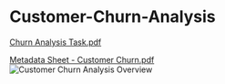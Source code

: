# Customer-Churn-Analysis
[Churn Analysis Task.pdf](https://github.com/HajarAlholoul/Customer-Churn-Analysis-Excel/blob/main/Churn%20Analysis%20Task.pdf)

[Metadata Sheet - Customer Churn.pdf](https://github.com/HajarAlholoul/Customer-Churn-Analysis-Excel/blob/main/Metadata%20Sheet%20-%20Customer%20Churn.pdf)
![Customer Churn Analysis Overview](https://github.com/user-attachments/assets/82d1cdeb-0a85-431c-972b-2810a04efd0d)
